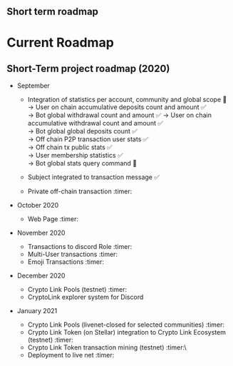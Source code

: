 ## Short term roadmap
# Current Roadmap

## Short-Term project roadmap (2020)

- September
  - Integration of statistics per account, community and global scope :hammer: <br />
                 -> User on chain accumulative deposits count and amount :white_check_mark: <br />
                 -> Bot global withdrawal count and amount :white_check_mark: 
                 ->  User on chain accumulative withdrawal count and amount :white_check_mark:  <br />
                 ->  Bot global global deposits count :white_check_mark: <br />
                 -> Off chain P2P transaction user stats :white_check_mark: <br />
                 -> Off chain tx public stats :white_check_mark:  <br />
                 -> User membership statistics :white_check_mark: <br />
                 -> Bot global stats query command :hammer: <br />
         
  - Subject integrated to transaction message :white_check_mark:  
  - Private off-chain transaction :timer:


- October 2020
  - Web Page  :timer:


- November 2020
     - Transactions to discord Role :timer:
     - Multi-User transactions :timer:
     - Emoji Transactions :timer:

- December 2020
     - Crypto Link Pools (testnet) :timer:
     -  CryptoLink explorer system for Discord

- January 2021
     - Crypto Link Pools (livenet-closed for selected communities) :timer:
     - Crypto Link Token (on Stellar) integration to Crypto Link Ecosystem (testnet) :timer:
     - Crypto Link Token transaction mining (testnet) :timer:\
     - Deployment to live net :timer: